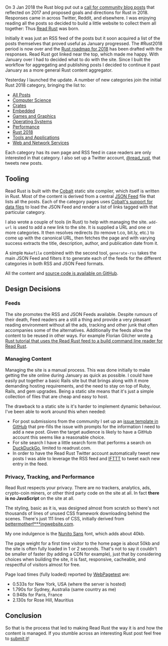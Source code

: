 On 3 Jan 2018 the Rust blog put out a [call for community blog
posts][call-for-posts] that reflected on 2017 and proposed goals and directions
for Rust in 2018. Responses came in across Twitter, Reddit, and elsewhere. I
was enjoying reading all the posts so decided to build a little website to
collect them all together: Thus [Read Rust] was born.

Initially it was just an RSS feed of the posts but it soon acquired a list of
the posts themselves that proved useful as January progressed. The #Rust2018
period is now over and the [Rust roadmap for 2018][roadmap] has been drafted
with the responses. Read Rust got linked near the top, which made me happy.
With January over I had to decided what to do with the site. Since I built the
workflow for aggregating and publishing posts I decided to continue it past
January as a more general Rust content aggregator.

Yesterday I launched the update. A number of new categories join the initial
Rust 2018 category, bringing the list to:

* [All Posts](http://readrust.net/all/)
* [Computer Science](http://readrust.net/computer-science/)
* [Crates](http://readrust.net/crates/)
* [Embedded](http://readrust.net/embedded/)
* [Games and Graphics](http://readrust.net/games-and-graphics/)
* [Operating Systems](http://readrust.net/operating-systems/)
* [Performance](http://readrust.net/performance/)
* [Rust 2018](http://readrust.net/rust-2018/)
* [Tools and Applications](http://readrust.net/tools-and-applications/)
* [Web and Network Services](http://readrust.net/web-and-network-services/)

Each category has its own page and RSS feed in case readers are only interested
in that category. I also set up a Twitter account, [@read_rust], that tweets
new posts.

## Tooling

Read Rust is built with the [Cobalt] static site compiler, which itself is
written in Rust. Most of the content is derived from a central [JSON Feed] file
that lists all the posts. Each of the category pages uses [Cobalt's support for
data files][data-files] to load the JSON Feed and render a list of links tagged
with that particular category.

I also wrote a couple of tools (in Rust) to help with managing the site.
`add-url` is used to add a new link to the site. It is supplied a URL and one
or more categories. It then resolves redirects (to remove t.co, bit.ly, etc.)
to come up with the canonical URL, then fetches the page and with varying
success extracts the title, description, author, and publication date from it.

A simple `Makefile` combined with the second tool, `generate-rss` takes the main
JSON Feed and filters it to generate each of the feeds for the different
categories in both RSS and JSON Feed formats.

All the content and [source code is available on GitHub][readrust-github].

## Design Decisions

### Feeds

The site promotes the RSS and JSON Feeds available. Despite rumours of their
death, Feed readers are a still a thing and provide a very pleasant reading
environment without all the ads, tracking and other junk that often accompanies
some of the alternatives. Additionally the feeds allow the content to be reused
in other ways. For example Florian Gilcher wrote [a Rust tutorial that uses the
Read Rust feed to a build command line reader for Read Rust][florian-tutorial].

### Managing Content

Managing the site is a manual process. This was done initially to make getting
the site online during January as quick as possible. I could have easily put
together a basic Rails site but that brings along with it more demanding
hosting requirements, and the need to stay on top of Ruby, Rails, and gem
upgrades. Being a static site means that it's just a simple collection of files
that are cheap and easy to host.

The drawback to a static site is it's harder to implement dynamic behaviour.
I've been able to work around this when needed:

* For post submissions from the community I set up an [issue template in
  GitHub][issue-template] that pre-fills the issue with prompts for the
  information I need to add a new post. Given the target audience is likely to
  have a GitHub account this seems like a reasonable choice.
* For site search I have a little search form that performs a search on
  [DuckDuckGo], limited to readrust.com.
* In order to have the Read Rust Twitter account automatically tweet new posts
  I was able to leverage the RSS feed and [IFTTT] to tweet each new entry in
  the feed.

### Privacy, Tracking, and Performance

Read Rust respects your privacy. There are no trackers, analytics, ads,
crypto-coin miners, or other third party code on the site at all. In fact
**there is no JavaScript** on the site at all.

The styling, basic as it is, was designed almost from scratch so there's not
thousands of lines of unused CSS framework downloading behind the scenes.
There's just 111 lines of CSS, initially derived from
[bettermotherf\*\*\*ingwebsite.com](http://bettermotherfuckingwebsite.com/).

My one indulgence is the [Nunito Sans] font, which adds about 40kb.

The page weight for a first time visitor to the home page is about 50kb and the
site is often fully loaded in 1 or 2 seconds. That's not to say it couldn't be
smaller of faster (by adding a CDN for example), just that by considering
choices when building the site, it is fast, responsive, cacheable, and
respectful of visitors almost for free.

Page load times (fully loaded) reported by [WebPagetest] are:

* 0.533s for New York, USA (where the server is hosted)
* 1.790s for Sydney, Australia (same country as me)
* 0.948s for Paris, France
* 2.130s for Rose Hill, Mauritius

## Conclusion

So that is the process that led to making Read Rust the way it is and how the
content is managed. If you stumble across an interesting Rust post feel free
to [submit it][submit]!

[@read_rust]: https://twitter.com/read_rust
[call-for-posts]: https://blog.rust-lang.org/2018/01/03/new-years-rust-a-call-for-community-blogposts.html
[Cobalt]: http://cobalt-org.github.io/
[data-files]: http://cobalt-org.github.io/docs/data.html
[DuckDuckGo]: https://duckduckgo.com/
[florian-tutorial]: http://asquera.de/blog/2018-01-20/getting-started-with-rust-on-the-command-line/
[IFTTT]: https://ifttt.com/
[issue-template]: https://github.com/wezm/read-rust/blob/master/.github/ISSUE_TEMPLATE/missing_post.md
[JSON Feed]: https://jsonfeed.org/
[Nunito Sans]: https://www.fontsquirrel.com/fonts/nunito-sans
[Read Rust]: http://readrust.net/
[readrust-github]: https://github.com/wezm/read-rust
[roadmap]: https://github.com/aturon/rfcs/blob/roadmap-2018/text/0000-roadmap-2018.md
[submit]: https://github.com/wezm/read-rust/issues/new?labels=missing-post&title=Add+post&template=missing_post.md
[WebPagetest]: http://www.webpagetest.org/

